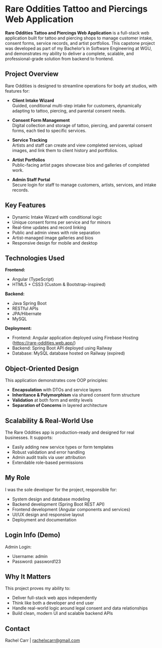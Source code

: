 # Rare Oddities Tattoo and Piercings Web Application

**Rare Oddities Tattoo and Piercings Web Application** is a full-stack web application built for tattoo and piercing shops to manage customer intake, consent forms, service records, and artist portfolios. This capstone project was developed as part of my Bachelor’s in Software Engineering at WGU, and demonstrates my ability to deliver a complete, scalable, and professional-grade solution from backend to frontend.

## Project Overview

Rare Oddities is designed to streamline operations for body art studios, with features for:

- **Client Intake Wizard**  
  Guided, conditional multi-step intake for customers, dynamically adapting to tattoo, piercing, and parental consent needs.

- **Consent Form Management**  
  Digital collection and storage of tattoo, piercing, and parental consent forms, each tied to specific services.

- **Service Tracking**  
  Artists and staff can create and view completed services, upload images, and link them to client history and portfolios.

- **Artist Portfolios**  
  Public-facing artist pages showcase bios and galleries of completed work.

- **Admin Staff Portal**  
  Secure login for staff to manage customers, artists, services, and intake records.

## Key Features

- Dynamic Intake Wizard with conditional logic
- Unique consent forms per service and for minors
- Real-time updates and record linking
- Public and admin views with role separation
- Artist-managed image galleries and bios
- Responsive design for mobile and desktop

## Technologies Used

**Frontend:**  
- Angular (TypeScript)  
- HTML5 + CSS3 (Custom & Bootstrap-inspired)  

**Backend:**  
- Java Spring Boot  
- RESTful APIs  
- JPA/Hibernate  
- MySQL  

**Deployment:**  
- Frontend: Angular application deployed using Firebase Hosting (https://rare-oddities.web.app/)
- Backend: Spring Boot API deployed using Railway
- Database: MySQL database hosted on Railway (expired)

## Object-Oriented Design

This application demonstrates core OOP principles:

- **Encapsulation** with DTOs and service layers
- **Inheritance & Polymorphism** via shared consent form structure
- **Validation** at both form and entity levels
- **Separation of Concerns** in layered architecture

## Scalability & Real-World Use

The Rare Oddities app is production-ready and designed for real businesses. It supports:

- Easily adding new service types or form templates
- Robust validation and error handling
- Admin audit trails via user attribution
- Extendable role-based permissions

## My Role

I was the sole developer for the project, responsible for:

- System design and database modeling  
- Backend development (Spring Boot REST API)  
- Frontend development (Angular components and services)  
- UI/UX design and responsive layout  
- Deployment and documentation

## Login Info (Demo)

Admin Login:
- Username: admin
- Password: password123

## Why It Matters

This project proves my ability to:
- Deliver full-stack web apps independently
- Think like both a developer and end user
- Handle real-world logic around legal consent and data relationships
- Build clean, modern UI and scalable backend APIs

## Contact

Rachel Carr | rachelxcarr@gmail.com



